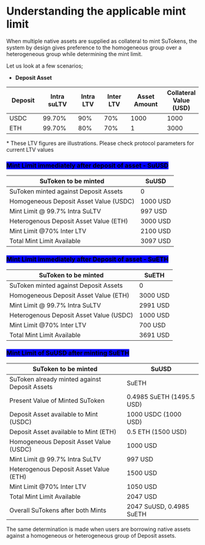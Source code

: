 # Understanding the applicable mint limit

When multiple native assets are supplied as collateral to mint SuTokens, the system by design gives preference to the homogeneous group over a heterogeneous group while determining the mint limit.

Let us look at a few scenarios;

* **Deposit Asset**

<table data-full-width="true"><thead><tr><th width="132">Deposit</th><th width="157.4736842105263">Intra suLTV</th><th width="135">Intra LTV</th><th width="146">Inter LTV</th><th width="172">Asset Amount</th><th>Collateral Value (USD)</th></tr></thead><tbody><tr><td>USDC</td><td>99.70%</td><td>90%</td><td>70%</td><td>1000</td><td>1000</td></tr><tr><td>ETH</td><td>99.70%</td><td>80%</td><td>70%</td><td>1</td><td>3000</td></tr></tbody></table>

\* These LTV figures are illustrations. Please check protocol parameters for current LTV values

### <mark style="background-color:blue;">**Mint Limit immediately after deposit of asset - SuUSD**</mark>

| SuToken to be minted                   | SuUSD    |
| -------------------------------------- | -------- |
| SuToken minted against Deposit Assets  | 0        |
| Homogeneous Deposit Asset Value (USDC) | 1000 USD |
| Mint Limit @ 99.7% Intra SuLTV         | 997 USD  |
| Heterogenous Deposit Asset Value (ETH) | 3000 USD |
| Mint Limit @70% Inter LTV              | 2100 USD |
| Total Mint Limit Available             | 3097 USD |

### <mark style="background-color:blue;">**Mint Limit immediately after Deposit of asset - SuETH**</mark>

| SuToken to be minted                    | SuETH    |
| --------------------------------------- | -------- |
| SuToken minted against Deposit Assets   | 0        |
| Homogeneous Deposit Asset Value (ETH)   | 3000 USD |
| Mint Limit @ 99.7% Intra SuLTV          | 2991 USD |
| Heterogenous Deposit Asset Value (USDC) | 1000 USD |
| Mint Limit @70% Inter LTV               | 700 USD  |
| Total Mint Limit Available              | 3691 USD |

### <mark style="background-color:blue;">**Mint Limit of SuUSD after minting SuETH**</mark>

| SuToken to be minted                          | SuUSD                     |
| --------------------------------------------- | ------------------------- |
| SuToken already minted against Deposit Assets | SuETH                     |
| Present Value of Minted SuToken               | 0.4985 SuETH (1495.5 USD) |
| Deposit Asset available to Mint (USDC)        | 1000 USDC (1000 USD)      |
| Deposit Asset available to Mint (ETH)         | 0.5 ETH (1500 USD)        |
| Homogeneous Deposit Asset Value (USDC)        | 1000 USD                  |
| Mint Limit @ 99.7% Intra SuLTV                | 997 USD                   |
| Heterogenous Deposit Asset Value (ETH)        | 1500 USD                  |
| Mint Limit @70% Inter LTV                     | 1050 USD                  |
| Total Mint Limit Available                    | 2047 USD                  |
| Overall SuTokens after both Mints             | 2047 SuUSD, 0.4985 SuETH  |

The same determination is made when users are borrowing native assets against a homogeneous or heterogeneous group of Deposit assets.

